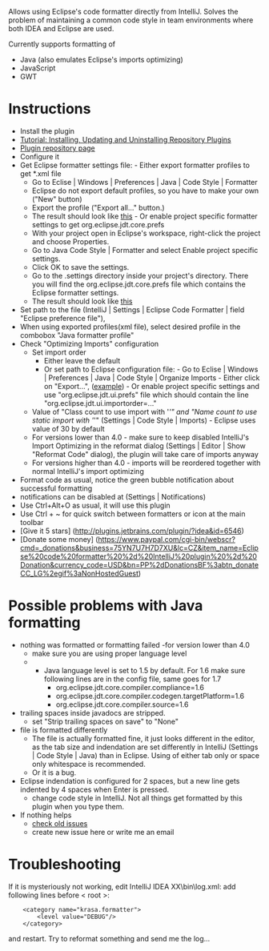 Allows using Eclipse's code formatter directly from IntelliJ. Solves the problem of maintaining a common code style in team environments where both IDEA and Eclipse are used.

Currently supports formatting of 
 - Java (also emulates Eclipse's imports optimizing)
 - JavaScript 
 - GWT



# Instructions #
-  Install the plugin
  - [Tutorial: Installing, Updating and Uninstalling Repository Plugins](http://www.jetbrains.com/idea/webhelp/installing-updating-and-uninstalling-repository-plugins.html)
  - [Plugin repository page](http://plugins.jetbrains.com/plugin/?idea&id=6546)		
-  Configure it
  -  Get Eclipse formatter settings file: 
  	- Either export formatter profiles to get *.xml file
  	  - Go to Eclise | Windows | Preferences | Java | Code Style | Formatter
  	  - Eclipse do not export default profiles, so you have to make your own ("New" button)
  	  - Export the profile ("Export all..." button.)
  	  - The result should look like [this](http://code.google.com/p/eclipse-code-formatter-intellij-plugin/source/browse/EclipseFormatter/test/resources/format.xml)
	- Or enable project specific formatter settings to get org.eclipse.jdt.core.prefs
  	  - With your project open in Eclipse's workspace, right-click the project and choose Properties.
  	  - Go to Java Code Style | Formatter and select Enable project specific settings.
  	  - Click OK to save the settings.
  	  - Go to the .settings directory inside your project's directory. There you will find the org.eclipse.jdt.core.prefs file which contains the Eclipse formatter settings.
  	  - The result should look like [this](http://code.google.com/p/eclipse-code-formatter-intellij-plugin/source/browse/EclipseFormatter/test/resources/org.eclipse.jdt.core.prefs) 
  - Set path to the file (IntelliJ | Settings | Eclipse Code Formatter | field "Eclipse preference file"), 
  - When using exported profiles(xml file), select desired profile in the combobox "Java formatter profile"
  - Check "Optimizing Imports" configuration
  	- Set import order
  	  - Either leave the default
  	  - Or set path to Eclipse configuration file:
    		-  Go to Eclise | Windows | Preferences | Java | Code Style | Organize Imports
    			- Either click on "Export...", ([example](https://github.com/krasa/EclipseCodeFormatter/blob/master/test/resources/bcjur2.importorder))
    			- Or enable project specific settings and use "org.eclipse.jdt.ui.prefs" file which should contain the line "org.eclipse.jdt.ui.importorder=..."
  	- Value of "Class count to use import with '*'" and "Name count to use static import with '*'" (Settings | Code Style | Imports) - Eclipse uses value of 30 by default
  	- For versions lower than 4.0 - make sure to keep disabled IntelliJ's Import Optimizing in the reformat dialog (Settings | Editor | Show "Reformat Code" dialog), the plugin will take care of imports anyway
  	- For versions higher than 4.0 - imports will be reordered together with normal IntelliJ's import optimizing
-  Format code as usual, notice the green bubble notification about successful formatting 
  -  notifications can be disabled at (Settings | Notifications)
- Use Ctrl+Alt+O as usual, it will use this plugin
- Use Ctrl + ~ for quick switch between formatters or icon at the main toolbar
- [Give it 5 stars] (http://plugins.jetbrains.com/plugin/?idea&id=6546)
- [Donate some money] (https://www.paypal.com/cgi-bin/webscr?cmd=_donations&business=75YN7U7H7D7XU&lc=CZ&item_name=Eclipse%20code%20formatter%20%2d%20IntelliJ%20plugin%20%2d%20Donation&currency_code=USD&bn=PP%2dDonationsBF%3abtn_donateCC_LG%2egif%3aNonHostedGuest)



# Possible problems with Java formatting #
- nothing was formatted or formatting failed 
    -for version lower than 4.0 
  - make sure you are using proper language level
  - - Java language level is set to 1.5 by default. For 1.6 make sure following lines are in the config file, same goes for 1.7
      - org.eclipse.jdt.core.compiler.compliance=1.6
      - org.eclipse.jdt.core.compiler.codegen.targetPlatform=1.6
      - org.eclipse.jdt.core.compiler.source=1.6
- trailing spaces inside javadocs are stripped.  
  - set "Strip trailing spaces on save" to "None" 
- file is formatted differently
  - The file is actually formatted fine, it just looks different in the editor, as the tab size and indendation are  set differently in IntelliJ (Settings | Code Style | Java) than in Eclipse. Using of either tab only or space only whitespace is recommended.
  - Or it is a bug.
- Eclipse indendation is configured for 2 spaces, but a new line gets indented by 4 spaces when Enter is pressed.
  - change code style in IntelliJ. Not all things get formatted by this plugin when you type them.
- If nothing helps
  - [check old issues](https://code.google.com/p/eclipse-code-formatter-intellij-plugin/issues/list)
  - create new issue here or write me an email


# Troubleshooting #
If it is mysteriously not working, edit IntelliJ IDEA XX\bin\log.xml:
add following lines before < root >:
```
	<category name="krasa.formatter">
		<level value="DEBUG"/>
	</category>
````
and restart. Try to reformat something and send me the log...
